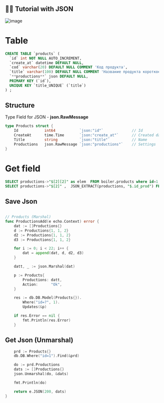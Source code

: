 ## 🤚🏻 Tutorial with JSON
![image](https://github.com/Gitart/GO-SIMPLE/assets/3950155/76a69b5d-7966-4a66-88d8-85a764123d35)


# Table 
```sql
CREATE TABLE `products` (
  `id` int NOT NULL AUTO_INCREMENT,
  `create_at` datetime DEFAULT NULL,
  `cod` varchar(20) DEFAULT NULL COMMENT 'Код продукта',
  `title` varchar(100) DEFAULT NULL COMMENT 'Название продукта короткое для форм',
  `**productions**` json DEFAULT NULL,
  PRIMARY KEY (`id`),
  UNIQUE KEY `title_UNIQUE` (`title`)
) ;

```

## Structure
Type Field for JSON - **json.RawMessage**

```go
type Products struct {
	Id            int64           `json:"id"`             // Id
	CreateAt      time.Time       `json:"create_at"`      // Created date
	Title         string          `json:"title"`          // Name
	Productions   json.RawMessage `json:"productions"`    // Settings
}
```

# Get field
```sql
SELECT productions->"$[2][2]" as elem  FROM boiler.products where id=1;
SELECT productions->"$[2]" ,  JSON_EXTRACT(productions, "$.id_prod") FROM boiler.products where id=1;
```


## Save Json
```go

// Products (Marshal)
func ProductionsAdd(e echo.Context) error {
	dat := []Productions{}
	d := Productions{1, 1, 2}
	d2 := Productions{1, 1, 2}
	d3 := Productions{1, 1, 2}

	for i := 0; i < 22; i++ {
		dat = append(dat, d, d2, d3)
	}

	datt, _ := json.Marshal(dat)

	p := Products{
		Productions: datt,
		Action:      "Ok",
	}

	res := db.DB.Model(Products{}).
		Where("id=?", 1).
		Updates(&p)

	if res.Error == nil {
		fmt.Println(res.Error)
	}
```

## Get Json (Unmarshal)
```go
	prd := Products{}
	db.DB.Where("id=1").Find(&prd)

	do := prd.Productions
	dats := []Productions{}
	json.Unmarshal(do, &dats)

	fmt.Println(do)

	return e.JSON(200, dats)
}
























